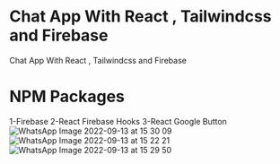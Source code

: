# Chat App With React , Tailwindcss and Firebase
 Chat App With React , Tailwindcss and Firebase
# NPM Packages 
1-Firebase
2-React Firebase Hooks
3-React Google Button
![WhatsApp Image 2022-09-13 at 15 30 09](https://user-images.githubusercontent.com/99664429/189905225-552cb728-c873-4363-8a0e-bf8e89fcbc0a.jpeg)
![WhatsApp Image 2022-09-13 at 15 22 21](https://user-images.githubusercontent.com/99664429/189905232-d79f8810-dbd1-4af0-b87a-cf0974470d95.jpeg)
![WhatsApp Image 2022-09-13 at 15 29 50](https://user-images.githubusercontent.com/99664429/189905244-f9e3ad91-78af-4120-ac3d-755480acf347.jpeg)
